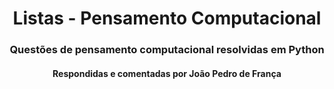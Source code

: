 <h1 align="center">Listas - Pensamento Computacional</h1> 

<h3 align="center"> Questões de pensamento computacional resolvidas em Python </h3>

<h4 align="center"> Respondidas e comentadas por João Pedro de França </h4>
